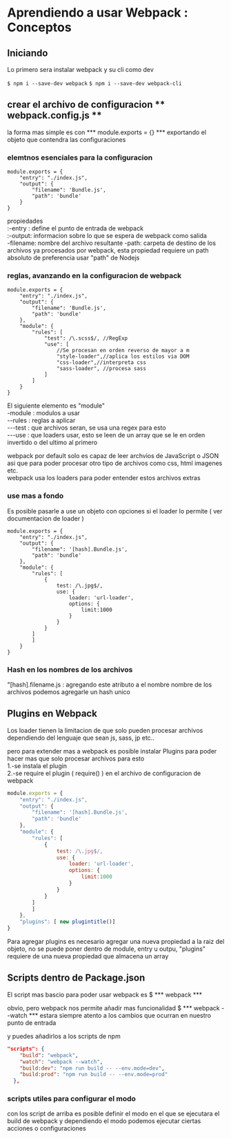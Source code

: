 # Aprendiendo a usar Webpack : Conceptos

## Iniciando

Lo primero sera instalar webpack y su cli como dev

`$ npm i --save-dev webpack`
`$ npm i --save-dev webpack-cli`

## crear el archivo de configuracion ** webpack.config.js **

la forma mas simple es con *** module.exports = {} ***
exportando el objeto que contendra las configuraciones

### elemtnos esenciales para la configuracion
```
module.exports = {
    "entry": "./index.js",
    "output": {
        "filename": 'Bundle.js',
        "path": 'bundle'
    }
}
```

propiedades    
:-entry : define el punto de entrada de webpack    
:-output: informacion sobre lo que se espera de webpack como
         salida    
    -filename: nombre del archivo resultante
    -path: carpeta de destino de los archivos ya procesados
    por webpack, esta propiedad requiere un path absoluto
    de preferencia usar "path" de Nodejs

### reglas, avanzando en la configuracion de webpack
```
module.exports = {
    "entry": "./index.js",
    "output": {
        "filename": 'Bundle.js',
        "path": 'bundle'
    },
    "module": {
        "rules": [
            "test": /\.scss$/, //RegExp
            "use": [
                //Se procesan en orden reverso de mayor a m
                "style-loader",//aplica los estilos via DOM
                "css-loader",//interpreta css 
                "sass-loader", //procesa sass
            ]
        ]
    }
}
```
El siguiente elemento es "module"    
-module : modulos a usar    
--rules : reglas a aplicar    
---test : que archivos seran, se usa una regex para esto    
---use  : que loaders usar, esto se leen de un array que se
le en orden invertido o del ultimo al primero    

webpack por default solo es capaz de leer archvios de 
JavaScript o JSON asi que para poder procesar otro
tipo de archivos como css, html imagenes etc.    
webpack usa los loaders para poder entender estos archivos
extras

### use mas a fondo

Es posible pasarle a use un objeto con opciones
si el loader lo permite ( ver documentacion de loader )
```
module.exports = {
    "entry": "./index.js",
    "output": {
        "filename": '[hash].Bundle.js',
        "path": 'bundle'
    },
    "module": {
        "rules": [
            {
                test: /\.jpg$/,
                use: {
                    loader: 'url-loader',
                    options: {
                        limit:1000
                    }
                }
            }
        ]
        ]
    }
}
```
### Hash en los nombres de los archivos
"[hash].filename.js : agregando este atributo a el nombre
nombre de los archivos podemos agregarle un hash unico

## Plugins en Webpack

Los loader tienen la limitacion de que solo pueden
procesar archivos dependiendo del lenguaje que sean
js, sass, jp etc..


pero para extender mas a webpack es posible instalar
Plugins para poder hacer mas que solo procesar archivos
para esto    
1.-se instala el plugin   
2.-se require el plugin ( require() ) en el archivo
de configuracion de webpack   
``` javascript
module.exports = {
    "entry": "./index.js",
    "output": {
        "filename": '[hash].Bundle.js',
        "path": 'bundle'
    },
    "module": {
        "rules": [
            {
                test: /\.jpg$/,
                use: {
                    loader: 'url-loader',
                    options: {
                        limit:1000
                    }
                }
            }
        ]
        ]
    },
    "plugins": [ new plugintitle()]
}
```
Para agregar plugins es necesario agregar una nueva
propiedad a la raiz del objeto, no se puede poner
dentro de module, entry u outpu, "plugins" requiere
de una nueva propiedad que almacena un array

## Scripts dentro de Package.json

El script mas bascio para poder usar webpack es
$ *** webpack ***

obvio, pero webpack nos permite añadir mas funcionalidad
$ *** webpack --watch ***
estara siempre atento a los cambios que ocurran en nuestro
punto de entrada

y puedes añadirlos a los scripts de npm
```json
"scripts": {
    "build": "webpack",
    "watch": "webpack --watch",
    "build:dev": "npm run build -- --env.mode=dev",
    "build:prod": "npm run build -- --env.mode=prod"
  },
```
### scripts utiles para configurar el modo
con los script de arriba es posible definir el modo en el 
que se ejecutara el build de webpack
y dependiendo el modo podemos ejecutar ciertas acciones o
configuraciones